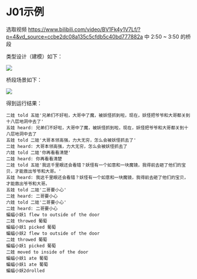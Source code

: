 # J01示例
 
选取视频 https://www.bilibili.com/video/BV1Fk4y1V7Lf/?p=4&vd_source=ccbe2dc08a135c5cfdb5c40bd777882a 中 2:50 ~ 3:50 的桥段

类型设计（建模）如下：

![](https://github.com/XiaojuOvo/J01/blob/main/example/uml/characters.pu)


桥段场景如下：

![](https://github.com/XiaojuOvo/J01/blob/main/example/uml/timeline.pu)

得到运行结果：

```
二娃 told 五娃'兄弟们不好啦，大哥中了魔，被妖怪抓到啦，现在，妖怪把爷爷和大哥都关到十八层地洞中去了'
五娃 heard: 兄弟们不好啦，大哥中了魔，被妖怪抓到啦，现在，妖怪把爷爷和大哥都关到十八层地洞中去了
五娃 told 二娃'大哥本领高强，力大无穷，怎么会被妖怪抓去了'
二娃 heard: 大哥本领高强，力大无穷，怎么会被妖怪抓去了
六娃 told 二娃'你再看看清楚'
二娃 heard: 你再看看清楚
二娃 told 五娃'我这千里眼还会看错？妖怪有一个如意和一块魔镜，我得前去砸了他们的宝贝，才能救出爷爷和大哥。'
五娃 heard: 我这千里眼还会看错？妖怪有一个如意和一块魔镜，我得前去砸了他们的宝贝，才能救出爷爷和大哥。
五娃 told 二娃'二哥要小心'
二娃 heard: 二哥要小心
六娃 told 二娃'二哥要小心'
二娃 heard: 二哥要小心
蝙蝠小妖1 flew to outside of the door
二娃 throwed 葡萄
蝙蝠小妖1 picked 葡萄
蝙蝠小妖2 flew to outside of the door
二娃 throwed 葡萄
蝙蝠小妖1 picked 葡萄
二娃 moved to inside of the door
蝙蝠小妖1 ate 葡萄
蝙蝠小妖1 ate 葡萄
蝙蝠小妖2drolled
```
